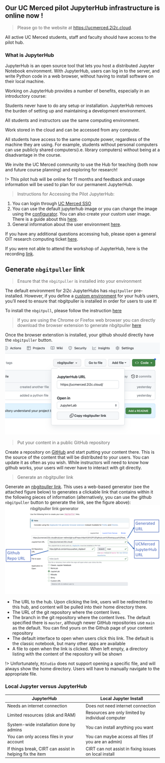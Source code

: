 ## Our UC Merced pilot JupyterHub infrastructure is online now ! <!-- {docsify-ignore} -->
> Please go to the website at  https://ucmerced.2i2c.cloud. 

All active UC Merced students, staff and faculty should have access to the pilot hub.

### What is JupyterHub

JupyterHub is an open source tool that lets you host a distributed Jupyter Notebook environment. With JupyterHub, users can log in to the server, and write Python code in a web browser, without having to install software on their local machine.


Working on JupyterHub provides a number of benefits, especially in an introductory course:

Students never have to do any setup or installation. JupyterHub removes the burden of setting up and maintaining a development environment.

All students and instructors use the same computing environment.

Work stored in the cloud and can be accessed from any computer.

All students have access to the same compute power, regardless of the machine they are using. For example, students without personal computers can use publicly shared computers(i.e. library computers) without being at a disadvantage in the course.

We invite the UC Merced community to use the Hub for teaching (both now and future course planning) and exploring for research!

!> This pilot hub will be online for 11 months and feedback and usage information will be used to plan for our permanent JupyterHub.

> Instructions for Accessing the Pilot JupyterHub:
1. You can login through [UC Merced SSO](https://www.cilogon.org/home)
2. You can use the default jupyterhub image or you can change the image using the [configurator](https://github.com/2i2c-org/2i2c-hubs-image). You can also create your custom user image. There is a guide about this [here](https://docs.2i2c.org/en/latest/admin/howto/environment/index.html).
3. General information about the user environment [here](https://docs.2i2c.org/en/latest/admin/howto/environment/index.html).

If you have any additional questions accessing hub, please open a general OIT research computing ticket [here](https://ucmerced.service-now.com/servicehub?id=public_kb_article&sys_id=3c3ee9ff1b67a0543a003112cd4bcb13&form_id=06da3f8edbfc08103c4d56f3ce9619f4).

If you were not able to attend the workshop of JupyterHub, here is the recording [link](https://video.ucmerced.edu/media/JupyterHub+Workshop/1_ehe8hmux).




## Generate `nbgitpuller` link <!-- {docsify-ignore} -->
> Ensure that the `nbgitpuller` is installed into your environment

The default environment for 2i2c JupyterHubs has `nbgitpuller` pre-installed. However, if you define a [custom environment](https://docs.2i2c.org/admin/howto/environment/#environment-image) for your hub’s users, you’ll need to ensure that nbgitpuller is installed in order for users to use it!

To install the `nbgitpull`, please follow the instruction [here](https://github.com/jupyterhub/nbgitpuller)

> If you are using the Chrome or Firefox web browser you can directly download the browser extension to generate nbgitpuller [here](https://github.com/yuvipanda/nbgitpuller-link-generator-webextension)

Once the browser extenstion is installed, your github should directly have the `nbgitpuller` button.
![nbgitpuller github](imgs/nbgitpuller_github_pic.png "github with nbgitpuller")

> Put your content in a public GitHub repository

Create a repository on [GitHub](https://github.com/) and start putting your content there. This is the source of the content that will be distributed to your users. You can update it as often as you wish. While instructors will need to know how github works, your users will never have to interact with git directly.

> Generate an nbgitpuller link

Generate an [nbgitpuller link](https://nbgitpuller.readthedocs.io/en/latest/link.html). This uses a web-based generator (see the attached figure below) to generates a clickable link that contains within it the following pieces of information (alternatively, you can use the github `nbgitpuller` button to generate the link, see the figure above):
![nbgitpuller web gen](imgs/nbgitpuller_web_edited.png "webgen with nbgitpuller")

* The URL to the hub. Upon clicking the link, users will be redirected to this hub, and content will be pulled into their home directory there. 
* The URL of the git repository where the content lives.
* The branch in the git repository where the content lives. The default specified there is `master`, although newer GitHub repositories use `main` as the default. You can find yours on the Github page of your content repository
* The default interface to open when users click this link. The default is the classic notebook, but many other apps are available
* A file to open when the link is clicked. When left empty, a directory listing with the content of the repository will be shown

!> Unfortunately, `RStudio` does not support opening a specific file, and will always show the home directory. Users will have to manually navigate to the appropriate file.

### Local Jupyter versus JupyterHub

| JupyterHub | Local Jupyter Install |
|--------------| --------------------|
| Needs an internet connection | Does not need internet connection |
| Limited resources (disk and RAM) | Resources are only limited by individual computer |
| System-wide installation done by admins| You can install anything you want |
| You can only access files in your account | You can maybe access all files (if you are an admin) |
| If things break, CIRT can assist in helping fix the item | CIRT can not assist in fixing issues on local install |